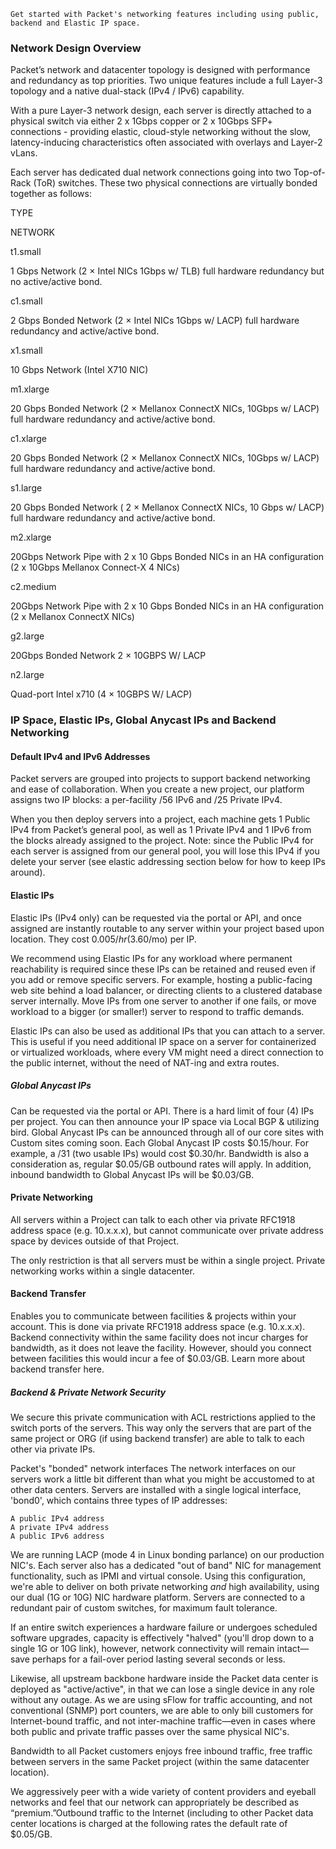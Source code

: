     Get started with Packet's networking features including using public, backend and Elastic IP space. 


### Network Design Overview

Packet’s network and datacenter topology is designed with performance and redundancy as top priorities. Two unique features include a full Layer-3 topology and a native dual-stack (IPv4 / IPv6) capability.

With a pure Layer-3 network design, each server is directly attached to a physical switch via either 2 x 1Gbps copper or 2 x 10Gbps SFP+ connections - providing elastic, cloud-style networking without the slow, latency-inducing characteristics often associated with overlays and Layer-2 vLans.

Each server has dedicated dual network connections going into two Top-of-Rack (ToR) switches. These two physical connections are virtually bonded together as follows:


TYPE
	

NETWORK
	

t1.small
	

 1 Gbps Network (2 × Intel NICs 1Gbps w/ TLB) full hardware redundancy but no active/active bond.
	

c1.small
	

2 Gbps Bonded Network (2 × Intel NICs 1Gbps w/ LACP) full hardware redundancy and active/active bond.
	

x1.small
	

10 Gbps Network (Intel X710 NIC)
	

m1.xlarge
	

20 Gbps Bonded Network (2 × Mellanox ConnectX NICs, 10Gbps w/ LACP) full hardware redundancy and active/active bond.
	

c1.xlarge
	

20 Gbps Bonded Network (2 × Mellanox ConnectX NICs, 10Gbps w/ LACP) full hardware redundancy and active/active bond.
	

s1.large
	

20 Gbps Bonded Network ( 2 × Mellanox ConnectX NICs, 10 Gbps w/ LACP) full hardware redundancy and active/active bond.
	

m2.xlarge
	

20Gbps Network Pipe with 2 x 10 Gbps Bonded NICs in an HA configuration (2 x 10Gbps Mellanox Connect-X 4 NICs)
	

c2.medium
	

20Gbps Network Pipe with 2 x 10 Gbps Bonded NICs in an HA configuration (2 x Mellanox ConnectX NICs)
	

g2.large
	

20Gbps Bonded Network 2 × 10GBPS W/ LACP
	

n2.large
	

Quad-port Intel x710  (4 × 10GBPS W/ LACP)


### IP Space, Elastic IPs, Global Anycast IPs and Backend Networking

#### Default IPv4 and IPv6 Addresses
 Packet servers are grouped into projects to support backend networking and ease of collaboration. When you create a new project, our platform assigns two IP blocks: a per-facility /56 IPv6 and /25 Private IPv4.

When you then deploy servers into a project, each machine gets 1 Public IPv4 from Packet’s general pool, as well as 1 Private IPv4 and 1 IPv6 from the blocks already assigned to the project. Note: since the Public IPv4 for each server is assigned from our general pool, you will lose this IPv4 if you delete your server (see elastic addressing section below for how to keep IPs around).

#### Elastic IPs
Elastic IPs (IPv4 only) can be requested via the portal or API, and once assigned are instantly routable to any server within your project based upon location. They cost $0.005/hr ($3.60/mo) per IP. 

We recommend using Elastic IPs for any workload where permanent reachability is required since these IPs can be retained and reused even if you add or remove specific servers. For example, hosting a public-facing web site behind a load balancer, or directing clients to a clustered database server internally. Move IPs from one server to another if one fails, or move workload to a bigger (or smaller!) server to respond to traffic demands.

Elastic IPs can also be used as additional IPs that you can attach to a server. This is useful if you need additional IP space on a server for containerized or virtualized workloads, where every VM might need a direct connection to the public internet, without the need of NAT-ing and extra routes.

##### Global Anycast IPs
Can be requested via the portal or API. There is a hard limit of four (4) IPs per project. You can then announce your IP space via Local BGP & utilizing bird. Global Anycast IPs can be announced through all of our core sites with Custom sites coming soon.  Each Global Anycast IP costs $0.15/hour. For example, a /31 (two usable IPs) would cost $0.30/hr. Bandwidth is also a consideration as, regular $0.05/GB outbound rates will apply. In addition, inbound bandwidth to Global Anycast IPs will be $0.03/GB.

#### Private Networking
All servers within a Project can talk to each other via private RFC1918 address space (e.g. 10.x.x.x), but cannot communicate over private address space by devices outside of that Project.  

The only restriction is that all servers must be within a single project. Private networking works within a single datacenter. 

#### Backend Transfer
Enables you to communicate between facilities & projects within your account. This is done via private RFC1918 address space (e.g. 10.x.x.x). Backend connectivity within the same facility does not incur charges for bandwidth, as it does not leave the facility. However, should you connect between facilities this would incur a fee of $0.03/GB. Learn more about backend transfer here. 

##### Backend & Private Network Security

We secure this private communication with ACL restrictions applied to the switch ports of the servers. This way only the servers that are part of the same project or ORG (if using backend transfer) are able to talk to each other via private IPs.

Packet's "bonded" network interfaces
The network interfaces on our servers work a little bit different than what you might be accustomed to at other data centers. Servers are installed with a single logical interface, 'bond0', which contains three types of IP addresses:

    A public IPv4 address
    A private IPv4 address
    A public IPv6 address

We are running LACP (mode 4 in Linux bonding parlance) on our production NIC's. Each server also has a dedicated "out of band" NIC for management functionality, such as IPMI and virtual console. Using this configuration, we're able to deliver on both private networking *and* high availability, using our dual (1G or 10G) NIC hardware platform. Servers are connected to a redundant pair of custom switches, for maximum fault tolerance.

If an entire switch experiences a hardware failure or undergoes scheduled software upgrades, capacity is effectively "halved" (you'll drop down to a single 1G or 10G link), however, network connectivity will remain intact—save perhaps for a fail-over period lasting several seconds or less.

Likewise, all upstream backbone hardware inside the Packet data center is deployed as "active/active", in that we can lose a single device in any role without any outage. As we are using sFlow for traffic accounting, and not conventional (SNMP) port counters, we are able to only bill customers for Internet-bound traffic, and not inter-machine traffic—even in cases where both public and private traffic passes over the same physical NIC's.

Bandwidth to all Packet customers enjoys free inbound traffic, free traffic between servers in the same Packet project (within the same datacenter location).

We aggressively peer with a wide variety of content providers and eyeball networks and feel that our network can appropriately be described as “premium.”Outbound traffic to the Internet (including to other Packet data center locations is charged at the following rates the default rate of $0.05/GB.
